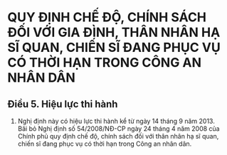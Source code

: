 # QUY ĐỊNH CHẾ ĐỘ, CHÍNH SÁCH ĐỐI VỚI GIA ĐÌNH, THÂN NHÂN HẠ SĨ QUAN, CHIẾN SĨ ĐANG PHỤC VỤ CÓ THỜI HẠN TRONG CÔNG AN NHÂN DÂN

## Điều 5. Hiệu lực thi hành  
1. Nghị định này có hiệu lực thi hành kể từ ngày 14 tháng 9 năm 2013.  
Bãi bỏ Nghị định số 54/2008/NĐ-CP ngày 24 tháng 4 năm 2008 của Chính phủ quy định chế độ, chính sách đối với thân nhân hạ sĩ quan, chiến sĩ đang phục vụ có thời hạn trong Công an nhân dân.